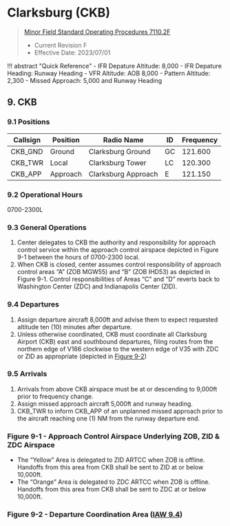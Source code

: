 # Clarksburg (CKB)
> [Minor Field Standard Operating Procedures 7110.2F](../../authority-sections/7110.2F-authority.md)
> - Current Revision F
> - Effective Date: 2023/07/01

!!! abstract "Quick Reference"
    - IFR Depature Altitude: 8,000
    - IFR Depature Heading: Runway Heading
    - VFR Altitude: AOB 8,000
    - Pattern Altitude: 2,300
    - Missed Approach: 5,000 and Runway Heading

## 9. CKB

### 9.1 Positions
| Callsign | Position | Radio Name | ID | Frequency |
| -- | -- | -- | -- | -- |
| CKB_GND | Ground |  Clarksburg Ground | GC | 121.600 |
| CKB_TWR | Local |  Clarksburg Tower | LC | 120.300 |
| CKB_APP | Approach |  Clarksburg Approach | E | 121.150 |

### 9.2 Operational Hours
0700-2300L

### 9.3 General Operations
1. Center delegates to CKB the authority and responsibility for approach control service within the approach control airspace depicted in Figure 9-1 between the hours of 0700-2300 local.
2. When CKB is closed, center assumes control responsibility of approach control areas “A” (ZOB MGW55) and “B” (ZOB IHD53) as depicted in Figure 9-1. Control responsibilities of Areas “C” and “D” reverts back to Washington Center (ZDC) and Indianapolis Center (ZID).

### 9.4 Departures
1. Assign departure aircraft 8,000ft and advise them to expect requested altitude ten (10) minutes after departure.
2. Unless otherwise coordinated, CKB must coordinate all Clarksburg Airport (CKB) east and southbound departures, filing routes from the northern edge of V166 clockwise to the western edge of V35 with ZDC or ZID as appropriate (depicted in [Figure 9-2](#figure-9-2---departure-coordination-area-iaw-94))

### 9.5 Arrivals
1. Arrivals from above CKB airspace must be at or descending to 9,000ft prior to frequency change.
2. Assign missed approach aircraft 5,000ft and runway heading. 
3. CKB_TWR to inform CKB_APP of an unplanned missed approach prior to the aircraft reaching one (1) NM from the runway departure end.


### Figure 9-1 - Approach Control Airspace Underlying ZOB, ZID & ZDC Airspace
- The “Yellow” Area is delegated to ZID ARTCC when ZOB is offline. Handoffs from this area from CKB shall be sent to ZID at or below 10,000ft.
- The “Orange” Area is delegated to ZDC ARTCC when ZOB is offline. Handoffs from this area from CKB shall be sent to ZDC at or below 10,000ft.

### Figure 9-2 - Departure Coordination Area ([IAW 9.4](#94-departures))